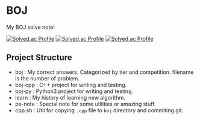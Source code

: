 # BOJ

My BOJ solve note!

[![Solved.ac Profile](https://solvedac-cards-starcea.paring.moe/profile/5tarlight)](https://solved.ac/5tarlight)
[![Solved.ac Profile](https://solvedac-cards-starcea.paring.moe/problems/5tarlight)](https://solved.ac/5tarlight)
[![Solved.ac Profile](https://solvedac-cards-starcea.paring.moe/tags/5tarlight)](https://solved.ac/5tarlight)

## Project Structure
- boj : My correct answers. Categorized by tier and competition. filename is the number of problem.
- boj-cpp : C++ project for writing and testing.
- boj-py : Python3 project for writing and testing.
- learn : My history of learning new algorithm.
- ps-note : Special note for some utilities or amazing stuff.
- cpp.sh : Util for copying `.cpp` file to `boj` directory and commiting git.
